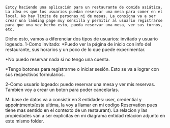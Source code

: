     Estoy haciendo una aplicación para un restaurante de comida asiática.
    La idea es que los usuarios puedan reservar una mesa para comer en el local. No hay límite de personas ni de mesas. La consigna va a ser crear una landing page muy sensilla y permitir al usuario registrarse para que una vez hecho esto, pueda reservar una mesa, ver sus turnos, etc.

Dicho esto, vamos a diferenciar dos tipos de usuarios: invitado y usuario logeado.
1-Como invitado:
\*Puedo ver la página de inicio con info del restaurante, sus horarios y un poco de lo que puede experimentar.

\*No puedo reservar nada si no tengo una cuenta.

\*Tengo botones para registrarme o iniciar sesión. Esto se va a lograr con sus respectivos formularios.

2-Como usuario logeado: puedo reservar una mesa y ver mis reservas. Tambien voy a crear un boton para poder cancelarlas.

Mi base de datos va a consistir en 3 entidades: user, credential y appointments(esta ultima, la voy a llamar en mi codigo Reservation pues tiene mas sentido en el contexto de un restaurant).
La relacion y las propiedades van a ser explicitas en mi diagrama entidad relacion adjunto en este mismo folder.
